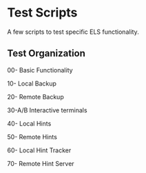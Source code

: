 # Test Scripts

A few scripts to test specific ELS functionality.

## Test Organization

 00-    Basic Functionality

 10-    Local Backup

 20-    Remote Backup

 30-A/B Interactive terminals

 40-    Local Hints

 50-    Remote Hints

 60-    Local Hint Tracker

 70-    Remote Hint Server

